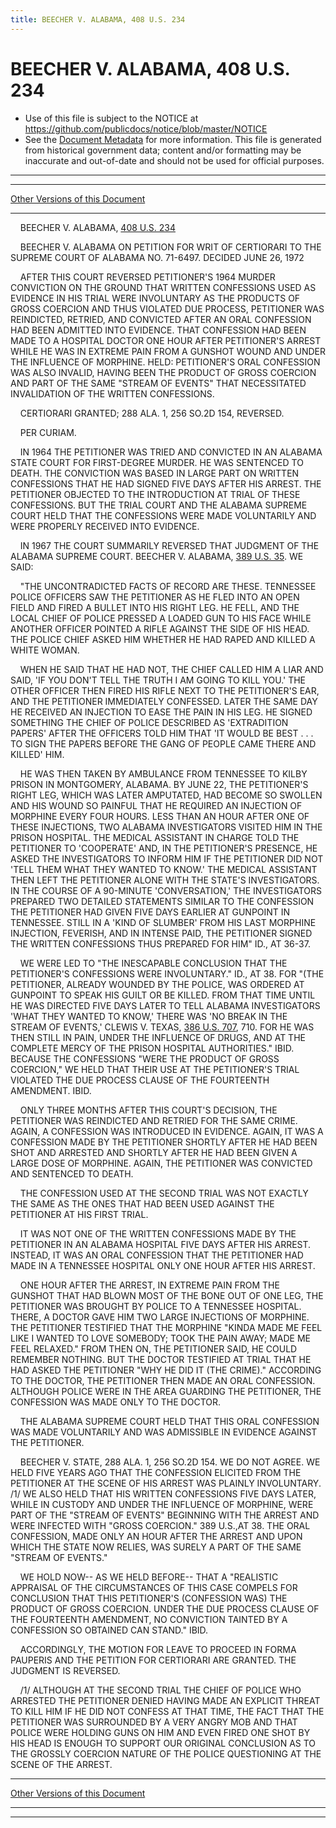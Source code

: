 ```yaml
---
title: BEECHER V. ALABAMA, 408 U.S. 234
---
```


# BEECHER V. ALABAMA, 408 U.S. 234

* Use of this file is subject to the NOTICE at https://github.com/publicdocs/notice/blob/master/NOTICE
* See the [Document Metadata](../../../index.md) for more information.
  This file is generated from historical government data; content and/or formatting may be inaccurate and out-of-date and should not be used for official purposes.

----------
----------

[Other Versions of this Document](https://publicdocs.github.io/go/links?ns=uslm-x&ref=%2Fus%2Fcourts%2Fscotus%2FusReporter%2F408%2F234)

----------

    BEECHER V. ALABAMA, [408 U.S. 234][/us/courts/scotus/usReporter/408/234]

    BEECHER V. ALABAMA ON PETITION FOR WRIT OF CERTIORARI TO THE SUPREME COURT OF ALABAMA NO. 71-6497.  DECIDED JUNE 26, 1972

    AFTER THIS COURT REVERSED PETITIONER'S 1964 MURDER CONVICTION ON THE GROUND THAT WRITTEN CONFESSIONS USED AS EVIDENCE IN HIS TRIAL WERE INVOLUNTARY AS THE PRODUCTS OF GROSS COERCION AND THUS VIOLATED DUE PROCESS, PETITIONER WAS REINDICTED, RETRIED, AND CONVICTED AFTER AN ORAL CONFESSION HAD BEEN ADMITTED INTO EVIDENCE.  THAT CONFESSION HAD BEEN MADE TO A HOSPITAL DOCTOR ONE HOUR AFTER PETITIONER'S ARREST WHILE HE WAS IN EXTREME PAIN FROM A GUNSHOT WOUND AND UNDER THE INFLUENCE OF MORPHINE.  HELD:  PETITIONER'S ORAL CONFESSION WAS ALSO INVALID, HAVING BEEN THE PRODUCT OF GROSS COERCION AND PART OF THE SAME "STREAM OF EVENTS" THAT NECESSITATED INVALIDATION OF THE WRITTEN CONFESSIONS.

    CERTIORARI GRANTED; 288 ALA. 1, 256 SO.2D 154, REVERSED.

    PER CURIAM.

    IN 1964 THE PETITIONER WAS TRIED AND CONVICTED IN AN ALABAMA STATE COURT FOR FIRST-DEGREE MURDER.  HE WAS SENTENCED TO DEATH.  THE CONVICTION WAS BASED IN LARGE PART ON WRITTEN CONFESSIONS THAT HE HAD SIGNED FIVE DAYS AFTER HIS ARREST.  THE PETITIONER OBJECTED TO THE INTRODUCTION AT TRIAL OF THESE CONFESSIONS.  BUT THE TRIAL COURT AND THE ALABAMA SUPREME COURT HELD THAT THE CONFESSIONS WERE MADE VOLUNTARILY AND WERE PROPERLY RECEIVED INTO EVIDENCE.

    IN 1967 THE COURT SUMMARILY REVERSED THAT JUDGMENT OF THE ALABAMA SUPREME COURT.  BEECHER V. ALABAMA, [389 U.S. 35][/us/courts/scotus/usReporter/389/35].  WE SAID:

    "THE UNCONTRADICTED FACTS OF RECORD ARE THESE.  TENNESSEE POLICE OFFICERS SAW THE PETITIONER AS HE FLED INTO AN OPEN FIELD AND FIRED A BULLET INTO HIS RIGHT LEG.  HE FELL, AND THE LOCAL CHIEF OF POLICE PRESSED A LOADED GUN TO HIS FACE WHILE ANOTHER OFFICER POINTED A RIFLE AGAINST THE SIDE OF HIS HEAD.  THE POLICE CHIEF ASKED HIM WHETHER HE HAD RAPED AND KILLED A WHITE WOMAN.

    WHEN HE SAID THAT HE HAD NOT, THE CHIEF CALLED HIM A LIAR AND SAID, 'IF YOU DON'T TELL THE TRUTH I AM GOING TO KILL YOU.'  THE OTHER OFFICER THEN FIRED HIS RIFLE NEXT TO THE PETITIONER'S EAR, AND THE PETITIONER IMMEDIATELY CONFESSED.  LATER THE SAME DAY HE RECEIVED AN INJECTION TO EASE THE PAIN IN HIS LEG.  HE SIGNED SOMETHING THE CHIEF OF POLICE DESCRIBED AS 'EXTRADITION PAPERS' AFTER THE OFFICERS TOLD HIM THAT 'IT WOULD BE BEST . . . TO SIGN THE PAPERS BEFORE THE GANG OF PEOPLE CAME THERE AND KILLED' HIM.

    HE WAS THEN TAKEN BY AMBULANCE FROM TENNESSEE TO KILBY PRISON IN MONTGOMERY, ALABAMA.  BY JUNE 22, THE PETITIONER'S RIGHT LEG, WHICH WAS LATER AMPUTATED, HAD BECOME SO SWOLLEN AND HIS WOUND SO PAINFUL THAT HE REQUIRED AN INJECTION OF MORPHINE EVERY FOUR HOURS.  LESS THAN AN HOUR AFTER ONE OF THESE INJECTIONS, TWO ALABAMA INVESTIGATORS VISITED HIM IN THE PRISON HOSPITAL.  THE MEDICAL ASSISTANT IN CHARGE TOLD THE PETITIONER TO 'COOPERATE' AND, IN THE PETITIONER'S PRESENCE, HE ASKED THE INVESTIGATORS TO INFORM HIM IF THE PETITIONER DID NOT 'TELL THEM WHAT THEY WANTED TO KNOW.'  THE MEDICAL ASSISTANT THEN LEFT THE PETITIONER ALONE WITH THE STATE'S INVESTIGATORS.  IN THE COURSE OF A 90-MINUTE 'CONVERSATION,' THE INVESTIGATORS PREPARED TWO DETAILED STATEMENTS SIMILAR TO THE CONFESSION THE PETITIONER HAD GIVEN FIVE DAYS EARLIER AT GUNPOINT IN TENNESSEE.  STILL IN A 'KIND OF SLUMBER' FROM HIS LAST MORPHINE INJECTION, FEVERISH, AND IN INTENSE PAID, THE PETITIONER SIGNED THE WRITTEN CONFESSIONS THUS PREPARED FOR HIM"  ID., AT 36-37.

    WE WERE LED TO "THE INESCAPABLE CONCLUSION THAT THE PETITIONER'S CONFESSIONS WERE INVOLUNTARY."  ID., AT 38.  FOR "(THE PETITIONER, ALREADY WOUNDED BY THE POLICE, WAS ORDERED AT GUNPOINT TO SPEAK HIS GUILT OR BE KILLED.  FROM THAT TIME UNTIL HE WAS DIRECTED FIVE DAYS LATER TO TELL ALABAMA INVESTIGATORS 'WHAT THEY WANTED TO KNOW,' THERE WAS 'NO BREAK IN THE STREAM OF EVENTS,' CLEWIS V. TEXAS, [386 U.S. 707][/us/courts/scotus/usReporter/386/707], 710.  FOR HE WAS THEN STILL IN PAIN, UNDER THE INFLUENCE OF DRUGS, AND AT THE COMPLETE MERCY OF THE PRISON HOSPITAL AUTHORITIES."  IBID. BECAUSE THE CONFESSIONS "WERE THE PRODUCT OF GROSS COERCION," WE HELD THAT THEIR USE AT THE PETITIONER'S TRIAL VIOLATED THE DUE PROCESS CLAUSE OF THE FOURTEENTH AMENDMENT.  IBID.

    ONLY THREE MONTHS AFTER THIS COURT'S DECISION, THE PETITIONER WAS REINDICTED AND RETRIED FOR THE SAME CRIME.  AGAIN, A CONFESSION WAS INTRODUCED IN EVIDENCE.  AGAIN, IT WAS A CONFESSION MADE BY THE PETITIONER SHORTLY AFTER HE HAD BEEN SHOT AND ARRESTED AND SHORTLY AFTER HE HAD BEEN GIVEN A LARGE DOSE OF MORPHINE.  AGAIN, THE PETITIONER WAS CONVICTED AND SENTENCED TO DEATH.

    THE CONFESSION USED AT THE SECOND TRIAL WAS NOT EXACTLY THE SAME AS THE ONES THAT HAD BEEN USED AGAINST THE PETITIONER AT HIS FIRST TRIAL.

    IT WAS NOT ONE OF THE WRITTEN CONFESSIONS MADE BY THE PETITIONER IN AN ALABAMA HOSPITAL FIVE DAYS AFTER HIS ARREST.  INSTEAD, IT WAS AN ORAL CONFESSION THAT THE PETITIONER HAD MADE IN A TENNESSEE HOSPITAL ONLY ONE HOUR AFTER HIS ARREST.

    ONE HOUR AFTER THE ARREST, IN EXTREME PAIN FROM THE GUNSHOT THAT HAD BLOWN MOST OF THE BONE OUT OF ONE LEG, THE PETITIONER WAS BROUGHT BY POLICE TO A TENNESSEE HOSPITAL.  THERE, A DOCTOR GAVE HIM TWO LARGE INJECTIONS OF MORPHINE.  THE PETITIONER TESTIFIED THAT THE MORPHINE "KINDA MADE ME FEEL LIKE I WANTED TO LOVE SOMEBODY; TOOK THE PAIN AWAY; MADE ME FEEL RELAXED."  FROM THEN ON, THE PETITIONER SAID, HE COULD REMEMBER NOTHING.  BUT THE DOCTOR TESTIFIED AT TRIAL THAT HE HAD ASKED THE PETITIONER "WHY HE DID IT (THE CRIME)."  ACCORDING TO THE DOCTOR, THE PETITIONER THEN MADE AN ORAL CONFESSION.  ALTHOUGH POLICE WERE IN THE AREA GUARDING THE PETITIONER, THE CONFESSION WAS MADE ONLY TO THE DOCTOR.

    THE ALABAMA SUPREME COURT HELD THAT THIS ORAL CONFESSION WAS MADE VOLUNTARILY AND WAS ADMISSIBLE IN EVIDENCE AGAINST THE PETITIONER.

    BEECHER V. STATE, 288 ALA. 1, 256 SO.2D 154.  WE DO NOT AGREE.  WE HELD FIVE YEARS AGO THAT THE CONFESSION ELICITED FROM THE PETITIONER AT THE SCENE OF HIS ARREST WAS PLAINLY INVOLUNTARY.  /1/  WE ALSO HELD THAT HIS WRITTEN CONFESSIONS FIVE DAYS LATER, WHILE IN CUSTODY AND UNDER THE INFLUENCE OF MORPHINE, WERE PART OF THE "STREAM OF EVENTS" BEGINNING WITH THE ARREST AND WERE INFECTED WITH "GROSS COERCION."  389 U.S.,AT 38.  THE ORAL CONFESSION, MADE ONLY AN HOUR AFTER THE ARREST AND UPON WHICH THE STATE NOW RELIES, WAS SURELY A PART OF THE SAME "STREAM OF EVENTS."

    WE HOLD NOW-- AS WE HELD BEFORE-- THAT A "REALISTIC APPRAISAL OF THE CIRCUMSTANCES OF THIS CASE COMPELS FOR CONCLUSION THAT THIS PETITIONER'S (CONFESSION WAS) THE PRODUCT OF GROSS COERCION.  UNDER THE DUE PROCESS CLAUSE OF THE FOURTEENTH AMENDMENT, NO CONVICTION TAINTED BY A CONFESSION SO OBTAINED CAN STAND."  IBID.

    ACCORDINGLY, THE MOTION FOR LEAVE TO PROCEED IN FORMA PAUPERIS AND THE PETITION FOR CERTIORARI ARE GRANTED.  THE JUDGMENT IS REVERSED.

    /1/  ALTHOUGH AT THE SECOND TRIAL THE CHIEF OF POLICE WHO ARRESTED THE PETITIONER DENIED HAVING MADE AN EXPLICIT THREAT TO KILL HIM IF HE DID NOT CONFESS AT THAT TIME, THE FACT THAT THE PETITIONER WAS SURROUNDED BY A VERY ANGRY MOB AND THAT POLICE WERE HOLDING GUNS ON HIM AND EVEN FIRED ONE SHOT BY HIS HEAD IS ENOUGH TO SUPPORT OUR ORIGINAL CONCLUSION AS TO THE GROSSLY COERCION NATURE OF THE POLICE QUESTIONING AT THE SCENE OF THE ARREST.

----------

[Other Versions of this Document](https://publicdocs.github.io/go/links?ns=uslm-x&ref=%2Fus%2Fcourts%2Fscotus%2FusReporter%2F408%2F234)

----------
----------

[/us/courts/scotus/usReporter/408/234]: https://publicdocs.github.io/go/links?ns=uslm-x&ref=%2Fus%2Fcourts%2Fscotus%2FusReporter%2F408%2F234
[/us/courts/scotus/usReporter/389/35]: https://publicdocs.github.io/go/links?ns=uslm-x&ref=%2Fus%2Fcourts%2Fscotus%2FusReporter%2F389%2F35
[/us/courts/scotus/usReporter/386/707]: https://publicdocs.github.io/go/links?ns=uslm-x&ref=%2Fus%2Fcourts%2Fscotus%2FusReporter%2F386%2F707


